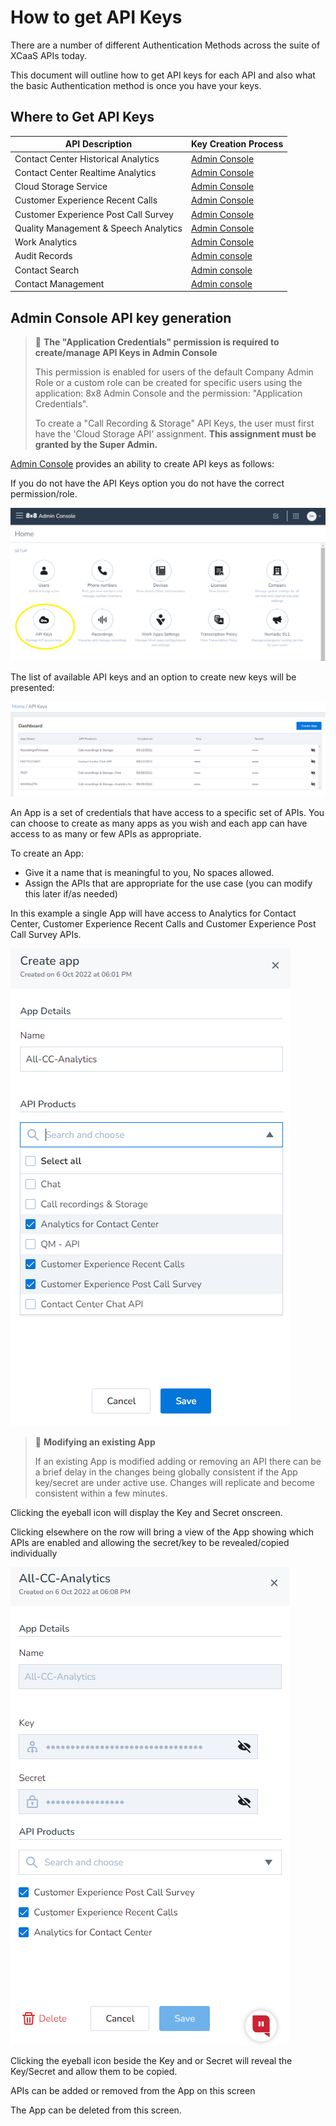 # How to get API Keys

There are a number of different Authentication Methods across the suite of XCaaS APIs today.

This document will outline how to get API keys for each API and also what the basic Authentication method is once you have your keys.

## Where to Get API Keys

| API Description                           | Key Creation Process                                                                    |
|-------------------------------------------|-----------------------------------------------------------------------------------------|
| Contact Center Historical Analytics       | [Admin Console](/analytics/docs/how-to-get-api-keys#admin-console-api-key-generation)   |
| Contact Center Realtime Analytics         | [Admin Console](/analytics/docs/how-to-get-api-keys#admin-console-api-key-generation)   |
| Cloud Storage Service                     | [Admin Console](/analytics/docs/how-to-get-api-keys#admin-console-api-key-generation)   |
| Customer Experience Recent Calls          | [Admin Console](/analytics/docs/how-to-get-api-keys#admin-console-api-key-generation)   |
| Customer Experience Post Call Survey      | [Admin Console](/analytics/docs/how-to-get-api-keys#admin-console-api-key-generation)   |
| Quality Management & Speech Analytics     | [Admin Console](/analytics/docs/how-to-get-api-keys#admin-console-api-key-generation)   |
| Work Analytics                            | [Admin Console](/analytics/docs/how-to-get-api-keys#admin-console-api-key-generation)   |
| Audit Records                             | [Admin console](/analytics/docs/how-to-get-api-keys#admin-console-api-key-generation)   |
| Contact Search                            | [Admin console](/analytics/docs/how-to-get-api-keys#admin-console-api-key-generation)   |
| Contact Management                        | [Admin console](/analytics/docs/how-to-get-api-keys#admin-console-api-key-generation)   |

## Admin Console API key generation

> 🚧 **The "Application Credentials" permission is required to create/manage API Keys in Admin Console**
> 
> This permission is enabled for users of the default Company Admin Role or a custom role can be created for specific users using the application: 8x8 Admin Console and the permission: "Application Credentials".
> 
> To create a "Call Recording & Storage" API Keys, the user must first have the 'Cloud Storage API' assignment. **This assignment must be granted by the Super Admin.**
> 
> 

[Admin Console](https://admin.8x8.com) provides an ability to create API keys as follows:  

If you do not have the API Keys option you do not have the correct permission/role.

![](../images/API_Key_Generation.png "API Key Generation.png")

The list of available API keys and an option to create new keys will be presented:

![](../images/API_Key_List.png "API Key List.png")

An App is a set of credentials that have access to a specific set of APIs. You can choose to create as many apps as you wish and each app can have access to as many or few APIs as appropriate.

To create an App:

* Give it a name that is meaningful to you, No spaces allowed.
* Assign the APIs that are appropriate for the use case (you can modify this later if/as needed)  

In this example a single App will have access to Analytics for Contact Center, Customer Experience Recent Calls and Customer Experience Post Call Survey APIs.

![](../images/Create_AP_App.png "Create AP App.png")

> 📘 **Modifying an existing App**
> 
> If an existing App is modified adding or removing an API there can be a brief delay in the changes being globally consistent if the App key/secret are under active use. Changes will replicate and become consistent within a few minutes.
> 
> 

Clicking the eyeball icon will display the Key and Secret onscreen.

Clicking elsewhere on the row will bring a view of the App showing which APIs are enabled and allowing the secret/key to be revealed/copied individually

![](../images/API_Key_Details.png "API Key Details.png")

Clicking the eyeball icon beside the Key and or Secret will reveal the Key/Secret and allow them to be copied.  

APIs can be added or removed from the App on this screen  

The App can be deleted from this screen.
